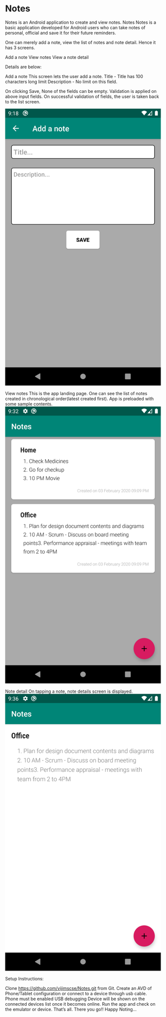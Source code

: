 # Notes
Notes is an Android application to create and view notes. 
Notes
Notes is a basic application developed for Android users who can take notes of personal, official and save it for their future reminders.

One can merely add a note, view the list of notes and note detail. Hence it has 3 screens. 

Add a note
View notes
View a note detail

Details are below: 

Add a note
This screen lets the user add a note. 
 Title - Title has 100 characters long limit
 Description - No limit on this field.
 
On clicking Save, None of the fields can be empty. Validation is applied on above input fields. On successful validation of fields, the user is taken back to the list screen.
	
![](screenshots/screenshot_1.png)

View notes
This is the app landing page. One can see the list of notes created in chronological order(latest created first). App is preloaded with some sample contents. 
![](screenshots/screenshot_2.png)


Note detail
On tapping a note, note details screen is displayed. 
![](screenshots/screenshot_3.png)


Setup Instructions:

Clone https://github.com/vijimscse/Notes.git from Git. 
Create an AVD of Phone/Tablet configuration or connect to a device through usb cable. Phone must be enabled USB debugging
Device will be shown on the connected devices list once it becomes online. Run the app and check on the emulator or device.
That’s all. There you go!! Happy Noting...
